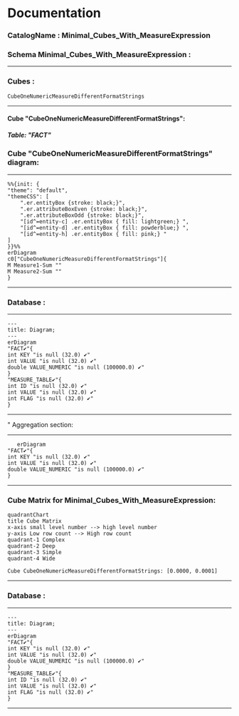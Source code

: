 # Documentation
### CatalogName : Minimal_Cubes_With_MeasureExpression
### Schema Minimal_Cubes_With_MeasureExpression : 
---
### Cubes :

    CubeOneNumericMeasureDifferentFormatStrings

---
#### Cube "CubeOneNumericMeasureDifferentFormatStrings":

    

##### Table: "FACT"

### Cube "CubeOneNumericMeasureDifferentFormatStrings" diagram:

---

```mermaid
%%{init: {
"theme": "default",
"themeCSS": [
    ".er.entityBox {stroke: black;}",
    ".er.attributeBoxEven {stroke: black;}",
    ".er.attributeBoxOdd {stroke: black;}",
    "[id^=entity-c] .er.entityBox { fill: lightgreen;} ",
    "[id^=entity-d] .er.entityBox { fill: powderblue;} ",
    "[id^=entity-h] .er.entityBox { fill: pink;} "
]
}}%%
erDiagram
c0["CubeOneNumericMeasureDifferentFormatStrings"]{
M Measure1-Sum ""
M Measure2-Sum ""
}
```
---
### Database :
---
```mermaid
---
title: Diagram;
---
erDiagram
"FACT✔"{
int KEY "is null (32.0) ✔"
int VALUE "is null (32.0) ✔"
double VALUE_NUMERIC "is null (100000.0) ✔"
}
"MEASURE_TABLE✔"{
int ID "is null (32.0) ✔"
int VALUE "is null (32.0) ✔"
int FLAG "is null (32.0) ✔"
}

```
---
" Aggregation section:

---
```mermaid
   erDiagram
"FACT✔"{
int KEY "is null (32.0) ✔"
int VALUE "is null (32.0) ✔"
double VALUE_NUMERIC "is null (100000.0) ✔"
}
```
---
### Cube Matrix for Minimal_Cubes_With_MeasureExpression:
```mermaid
quadrantChart
title Cube Matrix
x-axis small level number --> high level number
y-axis Low row count --> High row count
quadrant-1 Complex
quadrant-2 Deep
quadrant-3 Simple
quadrant-4 Wide

Cube CubeOneNumericMeasureDifferentFormatStrings: [0.0000, 0.0001]
```
---
### Database :
---
```mermaid
---
title: Diagram;
---
erDiagram
"FACT✔"{
int KEY "is null (32.0) ✔"
int VALUE "is null (32.0) ✔"
double VALUE_NUMERIC "is null (100000.0) ✔"
}
"MEASURE_TABLE✔"{
int ID "is null (32.0) ✔"
int VALUE "is null (32.0) ✔"
int FLAG "is null (32.0) ✔"
}

```
---
